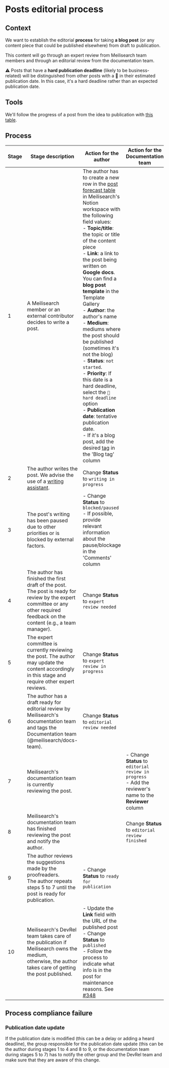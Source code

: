 # Posts editorial process

## Context

We want to establish the editorial **process** for taking **a blog post** (or any content piece that could be published elsewhere) from draft to publication.

This content will go through an expert review from Meilisearch team members and through an editorial review from the documentation team.


⚠️ Posts that have a **hard publication deadline** (likely to be business-related) will be distinguished from other posts with a 🚨 in their estimated publication date. In this case, it's a hard deadline rather than an expected publication date.

## Tools

We'll follow the progress of a post from the idea to publication with [this table](https://meilisearch.notion.site/Post-forecast-a5b3ede0ee744553bfa63810807ac507).

## Process

| Stage | Stage description | Action for the author | Action for the Documentation team |
|---|---|---|---|
| 1 | A Meilisearch member or an external contributor decides to write a post. | The author has to create a new row in the [post forecast table](https://www.notion.so/meilisearch/Post-forecast-a5b3ede0ee744553bfa63810807ac507) in Meilisearch's Notion workspace with the following field values:<br>- **Topic/title**: the topic or title of the content piece<br>- **Link**: a link to the post being written on **Google docs**. You can find a **blog post template** in the Template Gallery <br>- **Author**: the author's name<br>- **Medium**: mediums where the post should be published (sometimes it's not the blog)<br>- **Status**: `not started`.<br>- **Priority**: If this date is a hard deadline, select the `🚨 hard deadline` option <br>- **Publication date**: tentative publication date. <br>- If it's a blog post, add the desired [tag](https://github.com/meilisearch/devrel/blob/main/guidelines/tag_guidelines.md) in the 'Blog tag' column |  |
| 2 | The author writes the post. We advise the use of a [writing assistant](https://github.com/meilisearch/devrel/blob/main/process/blog_process.md#tools).| Change **Status** to `writing in progress` |  |
| 3 | The post's writing has been paused due to other priorities or is blocked by external factors. | - Change **Status** to `blocked/paused` <br> - If possible, provide relevant information about the pause/blockage in the 'Comments' column |  |
| 4 | The author has finished the first draft of the post.<br>The post is ready for review by the expert committee or any other required feedback on the content (e.g., a team manager). | Change **Status** to `expert review needed` |  |
| 5 | The expert committee is currently reviewing the post. The author may update the content accordingly in this stage and require other expert reviews. | Change **Status** to `expert review in progress` |  |
| 6 | The author has a draft ready for editorial review by Meilisearch's documentation team and tags the Documentation team (@meilisearch/docs-team). | Change **Status** to `editorial review needed` |  |
| 7 | Meilisearch's documentation team is currently reviewing the post. |  | - Change **Status** to `editorial review in progress` <br>- Add the reviewer's name to the **Reviewer** column  |
| 8 | Meilisearch's documentation team has finished reviewing the post and notify the author. |  | Change **Status** to `editorial review finished` |
| 9 | The author reviews the suggestions made by the proofreaders.<br>The author repeats steps 5 to 7 until the post is ready for publication.  | - Change **Status** to `ready for publication`|  |
| 10 | Meilisearch's DevRel team takes care of the publication if Meilisearch owns the medium,<br>otherwise, the author takes care of getting the post published. | - Update the **Link** field with the URL of the published post <br> - Change **Status** to `published` <br>- Follow the process to indicate what info is in the post for maintenance reasons. See [#348](https://github.com/meilisearch/devrel/issues/348) |  |

## Process compliance failure

### Publication date update

If the publication date is modified (this can be a delay or adding a heard deadline), the group responsible for the publication date update (this can be the author during stages 1 to 4 and 8 to 9, or the documentation team during stages 5 to 7) has to notify the other group and the DevRel team and make sure that they are aware of this change.
